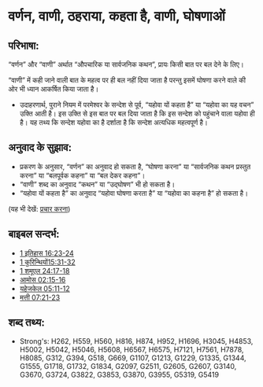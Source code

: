 # वर्णन, वाणी, ठहराया, कहता है, वाणी, घोषणाओं #

## परिभाषा: ##

“वर्णन” और “वाणी” अर्थात “औपचारिक या सार्वजनिक कथन”, प्रायः किसी बात पर बल देने के लिए।

“वाणी” में कही जाने वाली बात के महत्व पर ही बल नहीं दिया जाता है परन्तु इसमें घोषणा करने वाले की ओर भी ध्यान आकर्षित किया जाता है।
* उदाहरणार्थ, पुराने नियम में परमेश्वर के सन्देश से पूर्व, “यहोवा यों कहता है” या “यहोवा का यह वचन” उक्ति आती है। इस उक्ति से इस बात पर बल दिया जाता है कि इस सन्देश को पहुंचाने वाला यहोवा ही है। यह तथ्य कि सन्देश यहोवा का है दर्शाता है कि सन्देश अत्यधिक महत्वपूर्ण है। 

## अनुवाद के सुझाव: ##

* प्रकरण के अनुसार, “वर्णन” का अनुवाद हो सकता है, “घोषणा करना” या “सार्वजनिक कथन प्रस्तुत करना” या “बलपूर्वक कहना” या “बल देकर कहना”।
* “वाणी” शब्द का अनुवाद “कथन” या “उद्घोषण” भी हो सकता है।
* “यहोवा यों कहता है” का अनुवाद “यहोवा घोषणा करता है” या “यहोवा का कहना है”  हो सकता है। 

(यह भी देखें: [प्रचार करना](../other/proclaim.md))

## बाइबल सन्दर्भ: ##

* [1 इतिहास 16:23-24](rc://en/tn/help/1ch/16/23)
* [1 कुरिन्थियों15:31-32](rc://en/tn/help/1co/15/31)
* [1 शमूएल 24:17-18](rc://en/tn/help/1sa/24/17)
* [आमोस 02:15-16](rc://en/tn/help/amo/02/15)
* [यहेजकेल 05:11-12](rc://en/tn/help/ezk/05/11)
* [मत्ती 07:21-23](rc://en/tn/help/mat/07/21)

## शब्द तथ्य: ##

* Strong's: H262, H559, H560, H816, H874, H952, H1696, H3045, H4853, H5002, H5042, H5046, H5608, H6567, H6575, H7121, H7561, H7878, H8085, G312, G394, G518, G669, G1107, G1213, G1229, G1335, G1344, G1555, G1718, G1732, G1834, G2097, G2511, G2605, G2607, G3140, G3670, G3724, G3822, G3853, G3870, G3955, G5319, G5419
